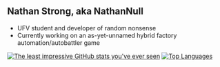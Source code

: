 ## Nathan Strong, aka NathanNull
- UFV student and developer of random nonsense
- Currently working on an as-yet-unnamed hybrid factory automation/autobattler game

[![The least impressive GitHub stats you've ever seen](https://github-readme-stats.vercel.app/api?username=NathanNull&show_icons=true&theme=tokyonight)](https://github.com/anuraghazra/github-readme-stats)
[![Top Languages](https://github-readme-stats.vercel.app/api/top-langs/?username=NathanNull&theme=dark)](https://github.com/anuraghazra/github-readme-stats)

<!--
**NathanNull/NathanNull** is a ✨ _special_ ✨ repository because its `README.md` (this file) appears on your GitHub profile.

Here are some ideas to get you started:

- 🔭 I’m currently working on ...
- 🌱 I’m currently learning ...
- 👯 I’m looking to collaborate on ...
- 🤔 I’m looking for help with ...
- 💬 Ask me about ...
- 📫 How to reach me: ...
- 😄 Pronouns: ...
- ⚡ Fun fact: ...
-->
